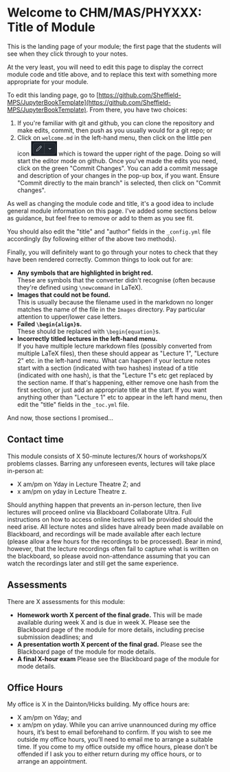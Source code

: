 # Welcome to CHM/MAS/PHYXXX: Title of Module

This is the landing page of your module; the first page that the students will see when they click through to your notes.

At the very least, you will need to edit this page to display the correct module code and title above, and to replace this text with something more appropriate for your module.

To edit this landing page, go to [https://github.com/Sheffield-MPS/JupyterBookTemplate](https://github.com/Sheffield-MPS/JupyterBookTemplate). From there, you have two choices:
1. If you're familiar with git and github, you can clone the repository and make edits, commit, then push as you usually would for a git repo; or   
2. Click on `welcome.md` in the left-hand menu, then click on the little pen icon ![](./penicon.png) which is toward the upper right of the page. Doing so will start the editor mode on github. Once you've made the edits you need, click on the green "Commit Changes". You can add a commit message and description of your changes in the pop-up box, if you want. Ensure "Commit directly to the main branch" is selected, then click on "Commit changes".

As well as changing the module code and title, it's a good idea to include general module information on this page. I've added some sections below as guidance, but feel free to remove or add to them as you see fit.

You should also edit the "title" and "author" fields in the `_config.yml` file accordingly (by following either of the above two methods). 

Finally, you will definitely want to go through your notes to check that they have been rendered correctly. Common things to look out for are:
* **Any symbols that are highlighted in bright red.**\
These are symbols that the converter didn't recognise (often because they're defined using `\newcommand` in LaTeX).
* **Images that could not be found.**\
This is usually because the filename used in the markdown no longer matches the name of the file in the `Images` directory. Pay particular attention to upper/lower case letters.
* **Failed `\begin{align}`s.**\
These should be replaced with `\begin{equation}`s.
* **Incorrectly titled lectures in the left-hand menu.**\
If you have multiple lecture markdown files (possibly converted from multiple LaTeX files), then these should appear as "Lecture 1", "Lecture 2" etc. in the left-hand menu. What can happen if your lecture notes start with a section (indicated with two hashes) instead of a title (indicated with one hash), is that the "Lecture 1"s etc get replaced by the section name. If that's happening, either remove one hash from the first section, or just add an appropriate title at the start. If you want anything other than "Lecture 1" etc to appear in the left hand menu, then edit the "title" fields in the `_toc.yml` file.  

And now, those sections I promised...

## Contact time
This module consists of X 50-minute lectures/X hours of workshops/X problems classes. Barring any unforeseen events, lectures will take place in-person at:
* X am/pm on Yday in Lecture Theatre Z; and
* x am/pm on yday in Lecture Theatre z.

Should anything happen that prevents an in-person lecture, then live lectures will proceed online via Blackboard Collaborate Ultra. Full instructions on how to access online lectures will be provided should the need arise. All lecture notes and slides have already been made available on Blackboard, and recordings will be made available after each lecture (please allow a few hours for the recordings to be processed). Bear in mind, however, that the lecture recordings often fail to capture what is written on the blackboard, so please avoid non-attendance assuming that you can watch the recordings later and still get the same experience.

## Assessments
There are X assessments for this module:
* **Homework worth X percent of the final grade.** This will be made available during week X and is due in week X. Please see the Blackboard page of the module for more details, including precise submission deadlines; and
* **A presentation worth X percent of the final grad.** Please see the Blackboard page of the module for mode details.
* **A final X-hour exam** Please see the Blackboard page of the module for mode details.

## Office Hours
My office is X in the Dainton/Hicks building. My office hours are:
* X am/pm on Yday; and
* x am/pm on yday.
While you can arrive unannounced during my office hours, it’s best to email beforehand to confirm. If you wish to see me outside my office hours, you’ll need to email me to arrange a suitable time. If you come to my office outside my office hours, please don’t be offended if I ask you to either return during my office hours, or to arrange an appointment.

